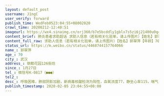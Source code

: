 ```yaml
---
layout: default_post
username: J1ngC
user_verify: forward
publish_time: WedFeb0523:04:55+08002020
crawl_time: 20200212-12:40:51
imageurl: https://wx4.sinaimg.cn/orj360/b7e5bcddly1gblx7s5zi6j21400u0q4w.jpg,https://wx4.sinaimg.cn/orj360/b7e5bcddly1gblx7std86j20u0143myy.jpg,https://wx4.sinaimg.cn/orj360/b7e5bcddly1gblx9fql9qj20u0140tcl.jpg
content_brief: 肺炎患者求助超话 求助人信息（若有相关化验单，请上传图片）【姓名】郭翠萍【年龄】70【所在城市】武汉【所在小区、社区】钢都花园126街坊【患病时间】1月27日【联系方式】微信号K-0817（●●●）【其他紧急联系人】【病情描述】呼吸困难，肺部阴影加剧，新病毒核酸检测为阳性，血氧 ...全文
content_full_raw: 求助人信息（若有相关化验单，请上传图片）【姓名】郭翠萍【年龄】70【所在城市】武汉【所在小区、社区】钢都花园126街坊【患病时间】1月27日【联系方式】微信号K-0817（●●●）【其他紧急联系人】【病情描述】呼吸困难，肺部阴影加剧，新病毒核酸检测为阳性，血氧浓度77，静坐心率115，喘气，咳嗽，浑身无力，没有食欲吃不进任何食物。没有医院收治，社区也只能开一张单据没有别的措施。
status_url: https://m.weibo.cn/status/4468744157764066
name_: 郭翠萍
age_: 70
city_: 武汉
address_: 钢都花园126街坊
since_: 1月27日
tel_: 微信号K-0817（●●●）
tel2_: 
desc_: 呼吸困难，肺部阴影加剧，新病毒核酸检测为阳性，血氧浓度77，静坐心率115，喘气，咳嗽，浑身无力，没有食欲吃不进任何食物。没有医院收治，社区也只能开一张单据没有别的措施。
publish_timestamp: 2020-02-05 23:04:55+08:00
---
```

